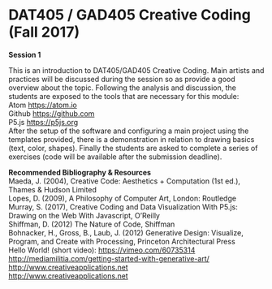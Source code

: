 DAT405 / GAD405 Creative Coding  
(Fall 2017)
===========================================

__Session 1__

This is an introduction to DAT405/GAD405 Creative Coding. Main artists and practices will be discussed during the session so as provide a good overview about the topic. Following the analysis and discussion, the students are exposed to the tools that are necessary for this module:  
Atom https://atom.io  
Github https://github.com  
P5.js https://p5js.org  
After the setup of the software and configuring a main project using the templates provided, there is a demonstration in relation to drawing basics (text, color, shapes). Finally the students are asked to complete a series of exercises (code will be available after the submission deadline).  

**Recommended Bibliography & Resources**  
Maeda, J. (2004), Creative Code: Aesthetics + Computation (1st ed.), Thames & Hudson Limited  
Lopes, D. (2009), A Philosophy of Computer Art, London: Routledge  
Murray, S. (2017), Creative Coding and Data Visualization With P5.js: Drawing on the Web With Javascript, O’Reilly  
Shiffman, D. (2012) The Nature of Code, Shiffman  
Bohnacker, H., Gross, B., Laub, J. (2012) Generative Design: Visualize, Program, and Create with Processing, Princeton Architectural Press  
Hello World! (short video): https://vimeo.com/60735314  
http://mediamilitia.com/getting-started-with-generative-art/  
http://www.creativeapplications.net  
http://www.creativeapplications.net  
